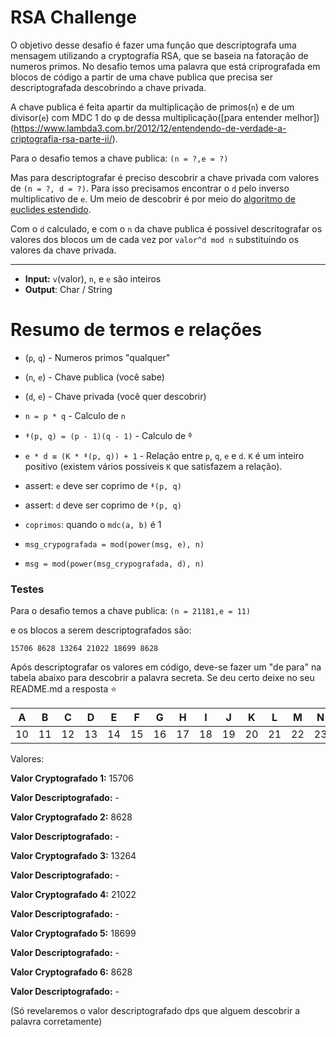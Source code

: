 # RSA Challenge

O objetivo desse desafio é fazer uma função que descriptografa uma mensagem utilizando a cryptografia RSA, que se baseia na fatoração de numeros primos.
No desafio temos uma palavra que está criprografada em blocos de código a partir de uma chave publica que precisa ser descriptografada descobrindo a chave privada.

A chave publica é feita apartir da multiplicação de primos(`n`) e de um divisor(`e`) com MDC 1 do φ de dessa multiplicação([para entender melhor])(https://www.lambda3.com.br/2012/12/entendendo-de-verdade-a-criptografia-rsa-parte-ii/).

Para o desafio temos a chave publica: `(n = ?,e = ?)`

Mas para descriptografar é preciso descobrir a chave privada com valores de `(n = ?, d = ?)`. Para isso precisamos encontrar o `d` pelo inverso multiplicativo de `e`. Um meio de descobrir é por meio do [algoritmo de euclides estendido](https://pt.wikipedia.org/wiki/Algoritmo_de_Euclides_estendido).

Com o `d` calculado, e com o `n` da chave publica é possivel descritografar os valores dos blocos um de cada vez por `valor^d mod n` substituindo os valores da chave privada.

----------------------

- **Input:** `v`(valor), `n`, e `e` são inteiros
- **Output**: Char / String


# Resumo de termos e relações

- (`p`, `q`) - Numeros primos "qualquer"

- (`n`, `e`) - Chave publica (você sabe)

- (`d`, `e`) - Chave privada (você quer descobrir)

- `n = p * q` - Calculo de `n`

- `ᶲ(p, q) = (p - 1)(q - 1)` - Calculo de ᶲ

- `e * d ≡ (K * ᶲ(p, q)) + 1` - Relação entre `p`, `q`, `e` e `d`. `K` é um inteiro positivo (existem vários possiveis `K` que satisfazem a relação).

- assert: `e` deve ser coprimo de `ᶲ(p, q)`

- assert: `d` deve ser coprimo de `ᶲ(p, q)`

- `coprimos`: quando o `mdc(a, b)` é 1

- `msg_crypografada = mod(power(msg, e), n)`

- `msg = mod(power(msg_crypografada, d), n)`


### Testes

Para o desafio temos a chave publica: `(n = 21181,e = 11)`

e os blocos a serem descriptografados são:

`15706 8628 13264 21022 18699 8628`


Após descriptografar os valores em código, deve-se fazer um "de para" na tabela abaixo para descobrir a palavra secreta. Se deu certo deixe no seu README.md a resposta :star:

A | B | C | D | E | F | G | H | I | J | K | L | M | N | O | P | Q | R | S | T | U | V | X | Z |
----- | ----- | ----- | ----- | ----- | ----- | ----- | ----- | ----- | ----- | ----- | ----- | ----- | ----- | ----- | ----- | ----- | ----- | ----- | ----- | ----- | ----- | ----- | ----- |
10 | 11 | 12 | 13 | 14 | 15 | 16 | 17 | 18 | 19 | 20 | 21 | 22 | 23 | 24 | 25 | 26 | 27 | 28 | 29 | 30 | 31 | 32 | 33 |



Valores:

**Valor Cryptografado 1:** 15706 

**Valor Descriptografado:** -

**Valor Cryptografado 2:** 8628 

**Valor Descriptografado:** -

**Valor Cryptografado 3:** 13264 

**Valor Descriptografado:** -

**Valor Cryptografado 4:** 21022 

**Valor Descriptografado:** -

**Valor Cryptografado 5:** 18699 

**Valor Descriptografado:** -

**Valor Cryptografado 6:** 8628 

**Valor Descriptografado:** -

(Só revelaremos o valor descriptografado dps que alguem descobrir a palavra corretamente)
